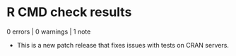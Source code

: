 # R CMD check results

0 errors | 0 warnings | 1 note

- This is a new patch release that fixes issues with tests on CRAN servers.
